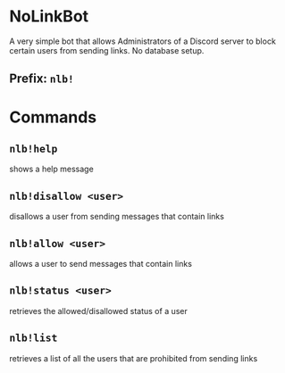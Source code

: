 # NoLinkBot
A very simple bot that allows Administrators of a Discord server to block certain users from sending links. No database setup. 

## Prefix: `nlb!`

# Commands

## `nlb!help` 
shows a help message

## `nlb!disallow <user>` 
disallows a user from sending messages that contain links

## `nlb!allow <user>`
allows a user to send messages that contain links

## `nlb!status <user>`
retrieves the allowed/disallowed status of a user

## `nlb!list` 
retrieves a list of all the users that are prohibited from sending links